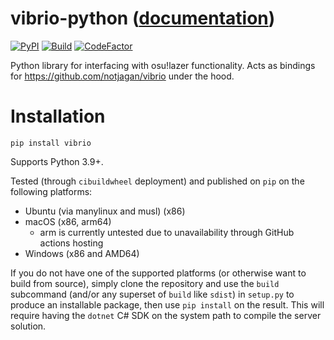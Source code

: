 # vibrio-python ([documentation](https://vibrio-python.readthedocs.io/en/latest/))

[![PyPI](https://img.shields.io/pypi/v/vibrio.svg)](https://pypi.org/project/vibrio/)
[![Build](https://github.com/notjagan/vibrio-python/actions/workflows/build.yml/badge.svg)](https://github.com/notjagan/vibrio-python/actions/workflows/build.yml)
[![CodeFactor](https://www.codefactor.io/repository/github/notjagan/vibrio-python/badge)](https://www.codefactor.io/repository/github/notjagan/vibrio-python)

Python library for interfacing with osu!lazer functionality. Acts as bindings for https://github.com/notjagan/vibrio under the hood.

# Installation

`pip install vibrio`

Supports Python 3.9+.

Tested (through `cibuildwheel` deployment) and published on `pip` on the following platforms:
- Ubuntu (via manylinux and musl) (x86)
- macOS (x86, arm64)
    - arm is currently untested due to unavailability through GitHub actions hosting
- Windows (x86 and AMD64)

If you do not have one of the supported platforms (or otherwise want to build from source), simply clone the repository and use the `build` subcommand (and/or any superset of `build` like `sdist`) in `setup.py` to produce an installable package, then use `pip install` on the result. This will require having the `dotnet` C# SDK on the system path to compile the server solution.
